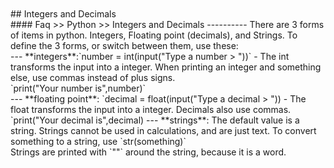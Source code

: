 <br>
<br>
## Integers and Decimals
<br>
#### Faq >> Python >> Integers and Decimals
----------
There are 3 forms of items in python. Integers, Floating point
(decimals), and Strings. To define the 3 forms, or switch between
them, use these:
<br>
---
**integers**:`number = int(input("Type a number > "))` - The int transforms the
input into a integer. When printing an integer and something else, use
commas instead of plus signs.
<br>
`print("Your number is",number)`
<br>
---
**floating point**:  `decimal = float(input("Type a decimal > ")) - The float
transforms the input into a integer. Decimals also use commas.
<br>
`print("Your decimal is",decimal)
---
**strings**: The default value is a string. Strings cannot be used in
calculations, and are just text. To convert something to a string, use 
`str(something)`
<br>
Strings are printed with `""` around the string, because it is a word.

